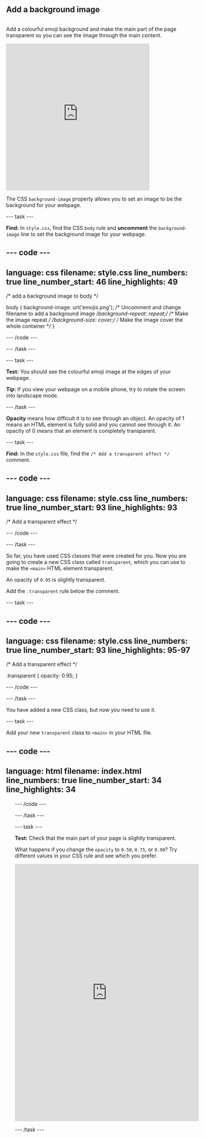 ## Add a background image

<div style="display: flex; flex-wrap: wrap">
<div style="flex-basis: 200px; flex-grow: 1; margin-right: 15px;">

Add a colourful emoji background and make the main part of the page transparent so you can see the image through the main content. 

</div>
<div>
<iframe src="https://editor.raspberrypi.org/en/embed/viewer/top-five-emoji-list-step-5" width="390" height="400" frameborder="0" marginwidth="0" marginheight="0" allowfullscreen> </iframe>
</div>
</div>

The CSS `background-image` property allows you to set an image to be the background for your webpage. 

--- task ---

**Find:** In `style.css`, find the CSS `body` rule and **uncomment** the `background-image` line to set the background image for your webpage. 

--- code ---
---
language: css
filename: style.css
line_numbers: true
line_number_start: 46
line_highlights: 49
---
/* add a background image to body */

body {
  background-image: url('emojis.png'); /* Uncomment and change filename to add a background image
  /*background-repeat: repeat;*/ /* Make the image repeat */
  /*background-size: cover;*/ /* Make the image cover the whole container */
}

--- /code ---

--- /task ---

--- task ---

**Test:** You should see the colourful emoji image at the edges of your webpage. 

**Tip:** If you view your webpage on a mobile phone, try to rotate the screen into landscape mode. 

--- /task ---

**Opacity** means how difficult it is to see through an object. An opacity of 1 means an HTML element is fully solid and you cannot see through it. An opacity of 0 means that an element is completely transparent. 

--- task ---

**Find:** In the `style.css` file, find the `/* Add a transparent effect */` comment. 

--- code ---
---
language: css
filename: style.css
line_numbers: true
line_number_start: 93
line_highlights: 93
---

/* Add a transparent effect */
 

--- /code ---

--- /task ---

So far, you have used CSS classes that were created for you. Now you are going to create a new CSS class called `transparent`, which you can use to make the `<main>` HTML element transparent. 

An opacity of `0.95` is slightly transparent. 

Add the `.transparent` rule below the comment.

--- task ---

--- code ---
---
language: css
filename: style.css
line_numbers: true
line_number_start: 93
line_highlights: 95-97
---

/* Add a transparent effect */
 
.transparent {
 opacity: 0.95;
}

--- /code ---

--- /task ---

You have added a new CSS class, but now you need to use it.

--- task ---

Add your new `transparent` class to `<main>` in your HTML file.

--- code ---
---
language: html
filename: index.html
line_numbers: true
line_number_start: 34
line_highlights: 34
---

<main class="transparent">
  <section class="wrap">    
    <ol class="wide">

--- /code ---

--- /task ---

--- task ---

**Test:** Check that the main part of your page is slightly transparent. 

What happens if you change the `opacity` to `0.50`, `0.75`, or `0.90`? Try different values in your CSS rule and see which you prefer. 

<div>
<iframe src="https://editor.raspberrypi.org/en/embed/viewer/top-five-emoji-list-step-5" width="500" height="700" frameborder="0" marginwidth="0" marginheight="0" allowfullscreen> </iframe>
</div>

--- /task ---
